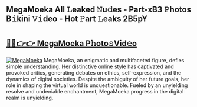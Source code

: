 ## MegaMoeka All 𝙻eaked 𝙽u𝚍es - Part-xB3 𝙿hotos B𝚒kini 𝚅𝚒deo - Hot 𝙿art 𝙻eaks 2B5pY

# <h2><a href="http://ld09gu1.urlbe.top/?page=MegaMoeka">🔗🔗👉👉 MegaMoeka P𝚑oto𝚜Vid𝚎o</a></h2>

[![MegaMoeka](https://i.imgur.com/eBuTRDB.gif)](http://ld09gu1.urlbe.top/?page=MegaMoeka)
MegaMoeka, an enigmatic and multifaceted figure, defies simple understanding. Her distinctive online style has captivated and provoked critics, generating debates on ethics, self-expression, and the dynamics of digital societies. Despite the ambiguity of her future goals, her role in shaping the virtual world is unquestionable. Fueled by an unyielding resolve and undeniable enchantment, MegaMoeka progress in the digital realm is unyielding.
